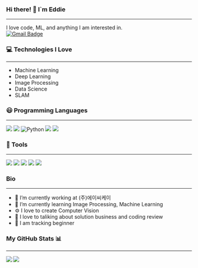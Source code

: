 ### Hi there! :wave: I`m Eddie
------------------------------------------------------------
I love code, ML, and anything I am interested in.    
[![Gmail Badge](https://img.shields.io/badge/Gmail-d14836?style=flat-square&logo=Gmail&logoColor=white&link=mailto:joohyunseok0313@gmail.com)](mailto:joohyunseok0313@gmail.com)

### 💻 Technologies I Love
------------------------------------------------------------
- Machine Learning
- Deep Learning
- Image Processing
- Data Science
- SLAM

### :smiley: Programming Languages
------------------------------------------------------------
<img src="https://img.shields.io/badge/C Sharp-77216F?style=for-the-badge&logo=CSharp&logoColor=white"/>  <img src="https://img.shields.io/badge/C++-00599C?style=for-the-badge&logo=C%2B%2B&logoColor=white"/> <img alt="Python" src ="https://img.shields.io/badge/Python-3776AB.svg?&style=for-the-badge&logo=Python&logoColor=white"/> <img src="https://img.shields.io/badge/MsSql-CC2927?style=for-the-badge&logo=MicrosoftSQLServer&logoColor=white"/> <img src="https://img.shields.io/badge/Oracle-F80000?style=for-the-badge&logo=Oracle&logoColor=white"/>

### :foggy: Tools
------------------------------------------------------------ 
<img src="https://img.shields.io/badge/VisualStudio-5C2D91?style=for-the-badge&logo=VisualStudio&logoColor=white"/>  <img src="https://img.shields.io/badge/Pycharm-000000?style=for-the-badge&logo=PyCharm&logoColor=white"/>  <img src="https://img.shields.io/badge/MsSqlServer-CC2927?style=for-the-badge&logo=MicrosoftSQLServer&logoColor=white"/>  <img src="https://img.shields.io/badge/Git-F05032?style=for-the-badge&logo=Git&logoColor=white"/>    <img src="https://img.shields.io/badge/Sourcetree-0052CC?style=for-the-badge&logo=Sourcetree&logoColor=white"/> 


### Bio
------------------------------------------------------------ 
- 🏢 I’m currently working at (주)에이씨케이
- 🌱 I’m currently learning Image Processing, Machine Learning
- ⚙️ I love to create Computer Vision
- 💬 I love to taliking about solution business and coding review
- :mountain_bicyclist: I am tracking beginner


### My GitHub Stats 📊
------------------------------------------------------------ 
<a href="https://github.com/anuraghazra/github-readme-stats"> <img align="left" src="https://github-readme-stats.vercel.app/api?username=hyunseokjoo&count_private=true&show_icons=true" />  <a href="https://github.com/anuraghazra/convoychat"> <img align="center" src="https://github-readme-stats.vercel.app/api/top-langs/?username=hyunseokjoo" />  </a>
	
	

